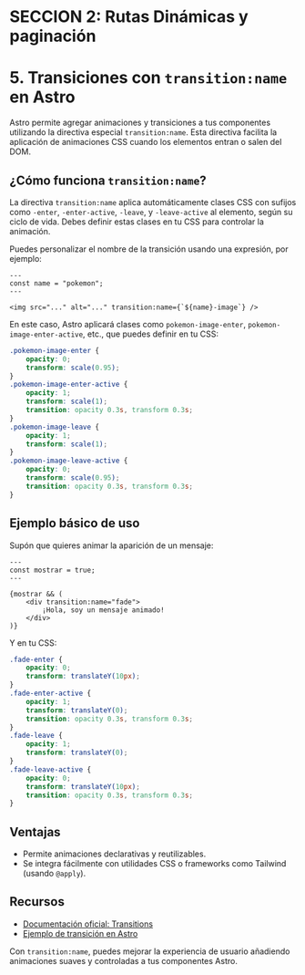 # SECCION 2: Rutas Dinámicas y paginación

# 5. Transiciones con `transition:name` en Astro

Astro permite agregar animaciones y transiciones a tus componentes utilizando la directiva especial `transition:name`. Esta directiva facilita la aplicación de animaciones CSS cuando los elementos entran o salen del DOM.

## ¿Cómo funciona `transition:name`?

La directiva `transition:name` aplica automáticamente clases CSS con sufijos como `-enter`, `-enter-active`, `-leave`, y `-leave-active` al elemento, según su ciclo de vida. Debes definir estas clases en tu CSS para controlar la animación.

Puedes personalizar el nombre de la transición usando una expresión, por ejemplo:

```astro
---
const name = "pokemon";
---

<img src="..." alt="..." transition:name={`${name}-image`} />
```

En este caso, Astro aplicará clases como `pokemon-image-enter`, `pokemon-image-enter-active`, etc., que puedes definir en tu CSS:

```css
.pokemon-image-enter {
    opacity: 0;
    transform: scale(0.95);
}
.pokemon-image-enter-active {
    opacity: 1;
    transform: scale(1);
    transition: opacity 0.3s, transform 0.3s;
}
.pokemon-image-leave {
    opacity: 1;
    transform: scale(1);
}
.pokemon-image-leave-active {
    opacity: 0;
    transform: scale(0.95);
    transition: opacity 0.3s, transform 0.3s;
}
```

## Ejemplo básico de uso

Supón que quieres animar la aparición de un mensaje:

```astro
---
const mostrar = true;
---

{mostrar && (
    <div transition:name="fade">
        ¡Hola, soy un mensaje animado!
    </div>
)}
```

Y en tu CSS:

```css
.fade-enter {
    opacity: 0;
    transform: translateY(10px);
}
.fade-enter-active {
    opacity: 1;
    transform: translateY(0);
    transition: opacity 0.3s, transform 0.3s;
}
.fade-leave {
    opacity: 1;
    transform: translateY(0);
}
.fade-leave-active {
    opacity: 0;
    transform: translateY(10px);
    transition: opacity 0.3s, transform 0.3s;
}
```

## Ventajas

- Permite animaciones declarativas y reutilizables.
- Se integra fácilmente con utilidades CSS o frameworks como Tailwind (usando `@apply`).

## Recursos

- [Documentación oficial: Transitions](https://docs.astro.build/en/guides/animations/#transitions)
- [Ejemplo de transición en Astro](https://docs.astro.build/en/guides/animations/)

Con `transition:name`, puedes mejorar la experiencia de usuario añadiendo animaciones suaves y controladas a tus componentes Astro.
